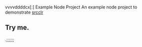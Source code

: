 vvvvddddcx[:] Example Node Project
An example node project to demonstrate [srcclr](https://www.srcclr.com)
## Try me.
.;;;;;;
